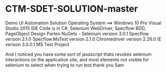 # CTM-SDET-SOLUTION-master
Demo UI Automation Solution
Operating System ==> Windows 10 Pro
Visual Studio 2015 IDE
Code is in C#, Selenium WebDriver, Specflow BDD,
PageObject Design Parten
NuGets - Selenium version 3.0.1
         Specflow version 2.1.0
         Specflow.MsTest version 2.1.0
         Chromedriver version 2.26.0
         IE verison 3.0.0.1
MS Test Project

And I noticed you have some sort of javascript thats revokes selenium interactions on the application site, and most elements not visible for selenium to select 
when trying to run test
thank you
Sam
